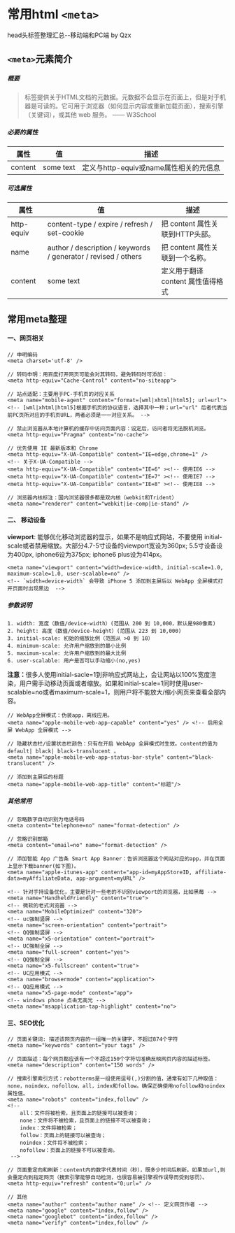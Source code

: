 # 常用html `<meta>`
head头标签整理汇总--移动端和PC端 by Qzx

## `<meta>`元素简介

##### 概要
> 标签提供关于HTML文档的元数据。元数据不会显示在页面上，但是对于机器是可读的。它可用于浏览器（如何显示内容或重新加载页面），搜索引擎（关键词），或其他 web 服务。 —— W3School

##### 必要的属性
属性 | 值 | 描述
----|----|----
content |  some text | 定义与http-equiv或name属性相关的元信息
##### 可选属性
属性 |  值  | 描述
----|------|----
http-equiv | content-type / expire / refresh / set-cookie  | 把 content 属性关联到HTTP头部。
name | author / description / keywords / generator / revised / others  | 把 content 属性关联到一个名称。
content | some text  | 定义用于翻译 content 属性值得格式
## 常用meta整理 
#### 一、网页相关

```
// 申明编码
<meta charset='utf-8' />

// 转码申明：用百度打开网页可能会对其转码，避免转码时可添加：
<meta http-equiv="Cache-Control" content="no-siteapp">

// 站点适配：主要用于PC-手机页的对应关系
<meta name="mobile-agent" content="format=[wml|xhtml|html5]; url=url">
<!-- [wml|xhtml|html5]根据手机页的协议语言，选择其中一种；url="url" 后者代表当前PC页所对应的手机页URL，两者必须是一一对应关系。 -->

// 禁止浏览器从本地计算机的缓存中访问页面内容：设定后，访问者将无法脱机浏览。
<meta http-equiv="Pragma" content="no-cache">

// 优先使用 IE 最新版本和 Chrome
<meta http-equiv="X-UA-Compatible" content="IE=edge,chrome=1" />
<!-- 关于X-UA-Compatible -->
<meta http-equiv="X-UA-Compatible" content="IE=6" ><!-- 使用IE6 -->
<meta http-equiv="X-UA-Compatible" content="IE=7" ><!-- 使用IE7 -->
<meta http-equiv="X-UA-Compatible" content="IE=8" ><!-- 使用IE8 -->

// 浏览器内核标注：国内浏览器很多都是双内核（webkit和Trident）
<meta name="renderer" content="webkit|ie-comp|ie-stand" />

```

#### 二、 移动设备
<b>viewport</b>: 能够优化移动浏览器的显示，如果不是响应式网站，不要使用 initial-scale或者禁用缩放。大部分4.7-5寸设备的viewport宽设为360px; 5.5寸设备设为400px, iphone6设为375px; iphone6 plus设为414px。

```
<meta name="viewport" content="width=device-width, initial-scale=1.0, maximum-scale=1.0, user-scalable=no" />
<!-- `width=device-width` 会导致 iPhone 5 添加到主屏后以 WebApp 全屏模式打开页面时出现黑边  -->
```
##### 参数说明
	1. width: 宽度（数值/device-width）(范围从 200 到 10,000，默认是980像素)
	2. height: 高度（数值/device-height）(范围从 223 到 10,000)
	3. initial-scale: 初始的缩放比例（范围从 >0 到 10）
	4. minimum-scale: 允许用户缩放到的最小比例
	5. maximum-scale: 允许用户缩放到的最大比例
	6. user-scalable: 用户是否可以手动缩小(no,yes)
   <b>注意：</b>很多人使用initial-sacle=1到非响应式网站上，会让网站以100%宽度渲染，用户需手动移动页面或者缩放。如果和initial-scale=1同时使用user-scalable=no或者maximum-scale=1，则用户将不能放大/缩小网页来查看全部内容。

```
// WebApp全屏模式：伪装app，离线应用。
<meta name="apple-mobile-web-app-capable" content="yes" /> <!-- 启用全屏 WebApp 全屏模式 -->

// 隐藏状态栏/设置状态栏颜色：只有在开启 WebApp 全屏模式时生效。content的值为 default| black| black-translucent 。
<meta name="apple-mobile-web-app-status-bar-style" content="black-translucent" />

// 添加到主屏后的标题
<meta name="apple-mobile-web-app-title" content="标题"/>
```
##### 其他常用

```
// 忽略数字自动识别为电话号码
<meta content="telephone=no" name="format-detection" />

// 忽略识别邮箱
<meta content="email=no" name="format-detection" />

// 添加智能 App 广告条 Smart App Banner：告诉浏览器这个网站对应的app，并在页面上显示下载banner(如下图)。
<meta name="apple-itunes-app" content="app-id=myAppStoreID, affiliate-data=myAffiliateData, app-argument=myURL" /> 

<!-- 针对手持设备优化，主要是针对一些老的不识别viewport的浏览器，比如黑莓 -->
<meta name="HandheldFriendly" content="true">
<!-- 微软的老式浏览器 -->
<meta name="MobileOptimized" content="320">
<!-- uc强制竖屏 -->
<meta name="screen-orientation" content="portrait">
<!-- QQ强制竖屏 -->
<meta name="x5-orientation" content="portrait">
<!-- UC强制全屏 -->
<meta name="full-screen" content="yes">
<!-- QQ强制全屏 -->
<meta name="x5-fullscreen" content="true">
<!-- UC应用模式 -->
<meta name="browsermode" content="application">
<!-- QQ应用模式 -->
<meta name="x5-page-mode" content="app">
<!-- windows phone 点击无高光 -->
<meta name="msapplication-tap-highlight" content="no">

```
#### 三、SEO优化

```
// 页面关键词: 描述该网页内容的一组唯一的关键字，不超过874个字符
<meta name="keywords" content="your tags" />

// 页面描述：每个网页都应该有一个不超过150个字符切准确反映网页内容的描述标签。
<meta name="description" content="150 words" />

// 搜索引擎索引方式：robotterms是一组使用逗号(,)分割的值，通常有如下几种取值：none，noindex，nofollow，all，index和follow。确保正确使用nofollow和noindex属性值。
<meta name="robots" content="index,follow" /> 
<!--
    all：文件将被检索，且页面上的链接可以被查询；
    none：文件将不被检索，且页面上的链接不可以被查询；
    index：文件将被检索；
    follow：页面上的链接可以被查询；
    noindex：文件将不被检索；
    nofollow：页面上的链接不可以被查询。
 -->

// 页面重定向和刷新：content内的数字代表时间（秒），既多少时间后刷新。如果加url,则会重定向到指定网页（搜索引擎能够自动检测，也很容易被引擎视作误导而受到惩罚）。
<meta http-equiv="refresh" content="0;url=" />

// 其他
<meta name="author" content="author name" /> <!-- 定义网页作者 -->
<meta name="google" content="index,follow" />
<meta name="googlebot" content="index,follow" />
<meta name="verify" content="index,follow" />

```








